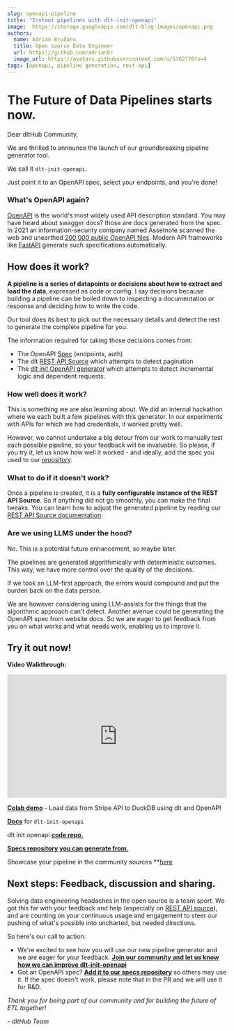 ```yaml
---
slug: openapi-pipeline
title: "Instant pipelines with dlt-init-openapi"
image:  https://storage.googleapis.com/dlt-blog-images/openapi.png
authors:
  name: Adrian Brudaru
  title: Open source Data Engineer
  url: https://github.com/adrianbr
  image_url: https://avatars.githubusercontent.com/u/5762770?v=4
tags: [openapi, pipeline generation, rest-api]
---
```


# The Future of Data Pipelines starts now.

Dear dltHub Community,

We are thrilled to announce the launch of our groundbreaking pipeline generator tool.

We call it `dlt-init-openapi`.

Just point it to an OpenAPI spec, select your endpoints, and you're done!


### What's OpenAPI again?

[OpenAPI](https://www.openapis.org/) is the world's most widely used API description standard. You may have heard about swagger docs? those are docs generated from the spec.
In 2021 an information-security company named Assetnote scanned the web and unearthed [200,000 public
OpenAPI files](https://www.assetnote.io/resources/research/contextual-content-discovery-youve-forgotten-about-the-api-endpoints).
Modern API frameworks like [FastAPI](https://pypi.org/project/fastapi/) generate such specifications automatically.

## How does it work?

**A pipeline is a series of datapoints or decisions about how to extract and load the data**, expressed as code or config. I say decisions because building a pipeline can be boiled down to inspecting a documentation or response and deciding how to write the code.

Our tool does its best to pick out the necessary details and detect the rest to generate the complete pipeline for you.

The information required for taking those decisions comes from:
- The OpenAPI [Spec](https://github.com/dlt-hub/openapi-specs) (endpoints, auth)
- The dlt [REST API Source](https://dlthub.com/docs/dlt-ecosystem/verified-sources/rest_api) which attempts to detect pagination
- The [dlt init OpenAPI generator](https://dlthub.com/docs/dlt-ecosystem/verified-sources/openapi-generator) which attempts to detect incremental logic and dependent requests.

### How well does it work?

This is something we are also learning about. We did an internal hackathon where we each built a few pipelines with this generator. In our experiments with APIs for which we had credentials, it worked pretty well.

However, we cannot undertake a big detour from our work to manually test each possible pipeline, so your feedback will be invaluable.
So please, if you try it, let us know how well it worked - and ideally, add the spec you used to our [repository](https://github.com/dlt-hub/openapi-specs).

### What to do if it doesn't work?

Once a pipeline is created, it is a **fully configurable instance of the REST API Source**.
So if anything did not go smoothly, you can make the final tweaks.
You can learn how to adjust the generated pipeline by reading our [REST API Source documentation](https://dlthub.com/docs/dlt-ecosystem/verified-sources/rest_api).

### Are we using LLMS under the hood?

No. This is a potential future enhancement, so maybe later.

The pipelines are generated algorithmically with deterministic outcomes. This way, we have more control over the quality of the decisions.

If we took an LLM-first approach, the errors would compound and put the burden back on the data person.

We are however considering using LLM-assists for the things that the algorithmic approach can't detect. Another avenue could be generating the OpenAPI spec from website docs.
So we are eager to get feedback from you on what works and what needs work, enabling us to improve it.

## Try it out now!

**Video Walkthrough:**
<div style="position: relative; overflow: hidden; padding-top: 56.25%; height: 0;">
    <iframe src="https://www.youtube.com/embed/b99qv9je12Q" title="OpenAPI tutorial" frameborder="0" style="position: absolute; top: 0; left: 0; width: 100%; height: 100%;" allow="accelerometer; autoplay; clipboard-write; encrypted-media; gyroscope; picture-in-picture; web-share" allowfullscreen></iframe>
</div>


**[Colab demo](https://colab.research.google.com/drive/1MRZvguOTZj1MlkEGzjiso8lQ_wr1MJRI?usp=sharing)** - Load data from Stripe API to DuckDB using dlt and OpenAPI

**[Docs](https://dlthub.com/docs/dlt-ecosystem/verified-sources/openapi-generator)** for `dlt-init-openapi`

dlt init openapi **[code repo.](https://github.com/dlt-hub/dlt-init-openapi)**

**[Specs repository you can generate from.](https://github.com/dlt-hub/openapi-specs)**

Showcase your pipeline in the community sources **[here](https://www.notion.so/dlthub/dltHub-Community-Sources-Snippets-7a7f7ddb39334743b1ba3debbdfb8d7f)

## Next steps: Feedback, discussion and sharing.

Solving data engineering headaches in the open source is a team sport.
We got this far with your feedback and help (especially on [REST API source](https://dlthub.com/docs/blog/rest-api-source-client)), and are counting on your continuous usage and engagement
to steer our pushing of what's possible into uncharted, but needed directions.

So here's our call to action:

- We're excited to see how you will use our new pipeline generator and we are
eager for your feedback. **[Join our community and let us know how we can improve dlt-init-openapi](https://dlthub.com/community)**
- Got an OpenAPI spec? **[Add it to our specs repository](https://github.com/dlt-hub/openapi-specs)** so others may use it. If the spec doesn't work, please note that in the PR and we will use it for R&D.

*Thank you for being part of our community and for building the future of ETL together!*

*-  dltHub Team*
